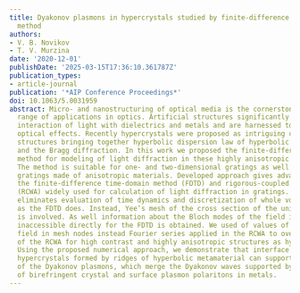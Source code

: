 ```yaml
---
title: Dyakonov plasmons in hypercrystals studied by finite-difference frequency-domain
  method
authors:
- V. B. Novikov
- T. V. Murzina
date: '2020-12-01'
publishDate: '2025-03-15T17:36:10.361787Z'
publication_types:
- article-journal
publication: '*AIP Conference Proceedings*'
doi: 10.1063/5.0031959
abstract: Micro- and nanostructuring of optical media is the cornerstone for a wide
  range of applications in optics. Artificial structures significantly enrich the
  interaction of light with dielectrics and metals and are harnessed to reveal exciting
  optical effects. Recently hypercrystals were proposed as intriguing class of periodic
  structures bringing together hyperbolic dispersion law of hyperbolic metamaterials
  and the Bragg diffraction. In this work we proposed the finite-difference frequency-domain
  method for modeling of light diffraction in these highly anisotropic structures.
  The method is suitable for one- and two-dimensional gratings as well as multilayer
  gratings made of anisotropic materials. Developed approach gives advantages over
  the finite-difference time-domain method (FDTD) and rigorous-coupled mode analysis
  (RCWA) widely used for calculation of light diffraction in gratings. Proposed method
  eliminates evaluation of time dynamics and discretization of whole volume of a structure
  as the FDTD does. Instead, Yee’s mesh of the cross section of the unit cell of grating
  is involved. As well information about the Bloch modes of the field inside the structure
  inaccessible directly for the FDTD is obtained. We used of values of electromagnetic
  field in mesh nodes instead Fourier series applied in the RCWA to overcome difficulties
  of the RCWA for high contrast and highly anisotropic structures as hypercrystals.
  Using the proposed numerical approach, we demonstrate that interface of one-dimensional
  hypercrystals formed by ridges of hyperbolic metamaterial can support excitation
  of the Dyakonov plasmons, which merge the Dyakonov waves supported by the interface
  of birefringent crystal and surface plasmon polaritons in metals.
---
```

